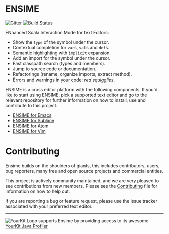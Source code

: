 # ENSIME

[![Gitter](https://badges.gitter.im/Join%20Chat.svg)](https://gitter.im/ensime/ensime-server)
[![Build Status](http://fommil.com/api/badges/ensime/ensime-server/status.svg)](http://fommil.com/ensime/ensime-server)

ENhanced Scala Interaction Mode for text Editors:

- Show the `type` of the symbol under the cursor.
- Contextual completion for `var`s, `val`s and `def`s.
- Semantic highlighting with `implicit` expansion.
- Add an import for the symbol under the cursor.
- Fast classpath search (types and members).
- Jump to source code or documentation.
- Refactorings (rename, organize imports, extract method).
- Errors and warnings in your code: *red squigglies*.

ENSIME is a cross editor platform with the following components. If you'd like to start using ENSIME, pick a supported text editor and go to the relevant repository for further information on how to install, use and contribute to this project.

* [ENSIME for Emacs](https://github.com/ensime/ensime-emacs)
* [ENSIME for Sublime](https://github.com/ensime/ensime-sublime)
* [ENSIME for Atom](https://github.com/ensime/ensime-atom)
* [ENSIME for Vim](https://github.com/ensime/ensime-vim)

# Contributing

Ensime builds on the shoulders of giants, this includes contributors, users, bug reporters, many free and open source projects and commercial entities.

This project is actively community maintained, and we are very pleased to see contributions from new members. Please see the [Contributing](CONTRIBUTING.md) file for information on how to help out.

If you are reporting a bug or feature request, please use the issue tracker associated with your preferred text editor.

------

![YourKit Logo](https://www.yourkit.com/images/yklogo.png) supports Ensime by providing access to its awesome [YourKit Java Profiler](https://www.yourkit.com/java/profiler/index.jsp)

